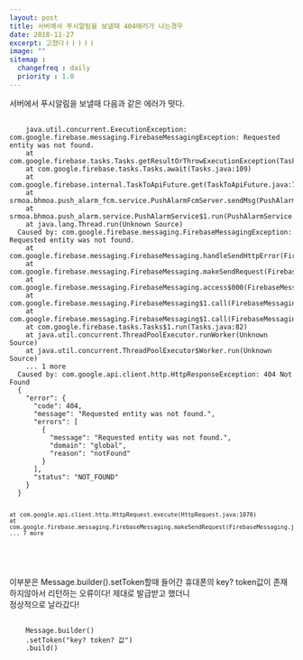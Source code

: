 ```yaml
---
layout: post
title: 서버에서 푸시알림을 보낼때 404에러가 나는경우
date: 2018-11-27
excerpt: 고쳤다ㅏㅏㅏㅏㅏ
image: ""
sitemap :
  changefreq : daily
  priority : 1.0
---
```

<div>
  <p>서버에서 푸시알림을 보낼때 다음과 같은 에러가 떳다.</p>
  <pre>
  <code>
    java.util.concurrent.ExecutionException: com.google.firebase.messaging.FirebaseMessagingException: Requested entity was not found.
    at com.google.firebase.tasks.Tasks.getResultOrThrowExecutionException(Tasks.java:179)
    at com.google.firebase.tasks.Tasks.await(Tasks.java:109)
    at com.google.firebase.internal.TaskToApiFuture.get(TaskToApiFuture.java:74)
    at srmoa.bhmoa.push_alarm_fcm.service.PushAlarmFcmServer.sendMsg(PushAlarmFcmServer.java:77)
    at srmoa.bhmoa.push_alarm.service.PushAlarmService$1.run(PushAlarmService.java:102)
    at java.lang.Thread.run(Unknown Source)
  Caused by: com.google.firebase.messaging.FirebaseMessagingException: Requested entity was not found.
    at com.google.firebase.messaging.FirebaseMessaging.handleSendHttpError(FirebaseMessaging.java:266)
    at com.google.firebase.messaging.FirebaseMessaging.makeSendRequest(FirebaseMessaging.java:238)
    at com.google.firebase.messaging.FirebaseMessaging.access$000(FirebaseMessaging.java:58)
    at com.google.firebase.messaging.FirebaseMessaging$1.call(FirebaseMessaging.java:163)
    at com.google.firebase.messaging.FirebaseMessaging$1.call(FirebaseMessaging.java:160)
    at com.google.firebase.tasks.Tasks$1.run(Tasks.java:82)
    at java.util.concurrent.ThreadPoolExecutor.runWorker(Unknown Source)
    at java.util.concurrent.ThreadPoolExecutor$Worker.run(Unknown Source)
    ... 1 more
  Caused by: com.google.api.client.http.HttpResponseException: 404 Not Found
  {
    "error": {
      "code": 404,
      "message": "Requested entity was not found.",
      "errors": [
        {
          "message": "Requested entity was not found.",
          "domain": "global",
          "reason": "notFound"
        }
      ],
      "status": "NOT_FOUND"
    }
  }

    at com.google.api.client.http.HttpRequest.execute(HttpRequest.java:1070)
    at com.google.firebase.messaging.FirebaseMessaging.makeSendRequest(FirebaseMessaging.java:233)
    ... 7 more
  </code>
  </pre>
  <p>
  이부분은 Message.builder().setToken할때 들어간 휴대폰의 key? token값이 존재하지않아서 리턴하는 오류이다! 제대로 발급받고 했더니<br/>
  정상적으로 날라갔다!
  </p>
  <pre>
  <code>
    Message.builder()
    .setToken("key? token? 값")
    .build()
  </code>
  </pre>
</div>
